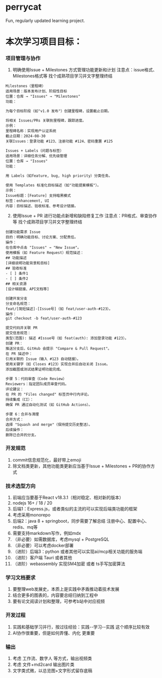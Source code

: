 # perrycat
Fun, regularly updated learning project.


# 本次学习项目目标：
### 项目管理与协作
1. 明确使用Issue + Milestones 方式管理功能更新和计划
   注意点：issue格式、Milestones格式等 找个成熟项目学习并文字整理终结
```
Milestones（里程碑）
适用场景：版本发布计划、阶段性目标
位置：仓库 → "Issues" → "Milestones"
功能：

为每个目标阶段（如"v1.0 发布"）创建里程碑，设置截止日期。

将相关 Issues/PRs 关联到里程碑，跟踪进度。
示例：
里程碑名称：实现用户认证系统  
截止日期：2024-08-30  
关联Issues：登录功能 #123、注册功能 #124、密码重置 #125

Issues + Labels（问题与标签）
适用场景：详细任务分解、优先级管理
位置：仓库 → "Issues"
功能：

用 Labels（如feature, bug, high priority）分类任务。

使用 Templates 标准化目标描述（如"功能提案模板"）。
示例：
Issue标题：[Feature] 支持暗黑模式  
标签：enhancement, UI  
内容：目标描述、验收标准、参考设计链接。
```
2. 使用Issue + PR 进行功能点新增和缺陷修复工作
   注意点：PR格式、审查协作等 找个成熟项目学习并文字整理终结
```
创建功能需求 Issue
目的：明确功能目标、讨论方案、分配责任。
操作：
在仓库中点击 "Issues" → "New Issue"。
使用模板（如 Feature Request）规范描述：
## 功能描述
[详细说明功能背景和目标]
## 验收标准
- [ ] 条件1
- [ ] 条件2
## 相关资源
[设计稿链接、API文档等]

创建开发分支
分支命名规范：
feat/[简短描述]-[Issue号]（如 feat/user-auth-#123）。
操作：
git checkout -b feat/user-auth-#123

提交代码并关联 PR
提交信息规范：
类型(范围): 描述 #Issue号（如 feat(auth): 添加登录功能 #123）。
创建 PR：
推送分支后，GitHub 会提示 "Compare & Pull Request"。
在 PR 描述中：
引用关联的 Issue（输入 #123 自动链接）。
使用关键字（如 Closes #123）实现合并后自动关闭 Issue。
添加截图或测试结果证明功能完成。

步骤 5：代码审查（Code Review）
Reviewers：指定团队成员审查代码。
评论建议：
在 PR 的 "Files changed" 标签页中行内评论。
持续集成（CI）：
确保 PR 通过自动化测试（如 GitHub Actions）。

步骤 6：合并与清理
合并方式：
选择 "Squash and merge"（保持提交历史整洁）。
后续操作：
删除已合并的分支。
```

### 开发规范
1. commit信息规范化，最好带上emoji
2. 除文档类更新，其他功能类更新应当基于Issue + Milestones + PR的协作方式

### 技术选型方向
1. 前端应当要基于React v18.3.1（相对稳定、相对新的版本）
2. nodejs 16+ / 18 / 20
3. 后端1：Express.js，或者类似的主流的可以实现后端类功能的框架
4. 考虑采用monorepo
5. 后端2：java 8 + springboot，同步需要了解总结 注册中心、配置中心、redis、mq等
6. 需要支持markdown写作，例如mdx
7. （非必要）如需数据库，考虑mysql + PostgreSQL
8. （非必要）可以考虑docker部署
9. （进阶）后端3：python 或者其他可以实现ai/mcp相关功能的服务端
10. （进阶）客户端 Tauri 或者其他
11. （进阶）webassembly 实现SM4加密 或者 ts手写加密算法

### 学习文档要求
1. 要整理web发展史，本质上是实践中矛盾推动着技术发展
2. 结合更多的图表的，内容要总结归纳到工程中
3. 要有论文阅读计划和整理，可参考b站中对应视频

### 开发过程
1. 实践和基础学习并行，按过往经验：实践--学习--实践 这个顺序比较有效
2. AI协作很重要，但是如何弄懂、内化 更重要

### 输出
1. 考虑 工作流、数字人 等方式，输出视频类
2. 考虑 文件+md2card 输出图片类
3. 文字类式微，以总览图+文字形式留存底稿
